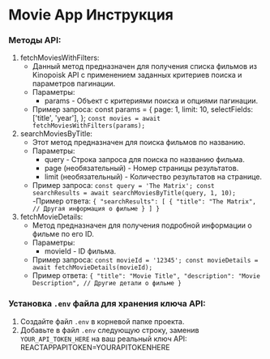 # Movie App Инструкция 

### Методы API:

1. fetchMoviesWithFilters:
   - Данный метод предназначен для получения списка фильмов из Kinopoisk API с применением заданных критериев поиска и параметров пагинации.
   - Параметры:
     - params - Объект с критериями поиска и опциями пагинации.
   - Пример запроса:
 const params = {
         page: 1,
         limit: 10,
         selectFields: ['title', 'year'],
     };
     `const movies = await fetchMoviesWithFilters(params);`
2. searchMoviesByTitle:
   - Этот метод предназначен для поиска фильмов по названию.
   - Параметры:
     - query - Строка запроса для поиска по названию фильма.
     - page (необязательный) - Номер страницы результатов.
     - limit (необязательный) - Количество результатов на странице.
   - Пример запроса:
     `const query = 'The Matrix';
     const searchResults = await searchMoviesByTitle(query, 1, 10);`
   -Пример ответа:
`{
         "searchResults": [
             {
                 "title": "The Matrix",
                 // Другая информация о фильме
             }
         ]
     }`
3. fetchMovieDetails:
   - Метод предназначен для получения подробной информации о фильме по его ID.
   - Параметры:
     - movieId - ID фильма.
   - Пример запроса:
      `const movieId = '12345';
     const movieDetails = await fetchMovieDetails(movieId);`
   - Пример ответа: 
      `{
         "title": "Movie Title",
         "description": "Movie Description",
         // Другие детали о фильме
     }`

### Установка `.env` файла для хранения ключа API:

1. Создайте файл `.env` в корневой папке проекта.
2. Добавьте в файл `.env` следующую строку, заменив `YOUR_API_TOKEN_HERE` на ваш реальный ключ API: REACTAPPAPITOKEN=YOURAPITOKENHERE




     


     



